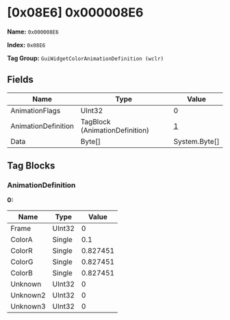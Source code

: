 # [0x08E6] 0x000008E6

**Name:** ```0x000008E6```

**Index:** ```0x08E6```

**Tag Group:** ```GuiWidgetColorAnimationDefinition (wclr)```

## Fields

Name	| Type	| Value
---	|---	|---	|
AnimationFlags	|UInt32	|0
AnimationDefinition	|TagBlock (AnimationDefinition)	|[1](#animationdefinition)
Data	|Byte[]	|System.Byte[]


## Tag Blocks

### AnimationDefinition

**0:**

Name	| Type	| Value
---	|---	|---	|
Frame	|UInt32	|0
ColorA	|Single	|0.1
ColorR	|Single	|0.827451
ColorG	|Single	|0.827451
ColorB	|Single	|0.827451
Unknown	|UInt32	|0
Unknown2	|UInt32	|0
Unknown3	|UInt32	|0


